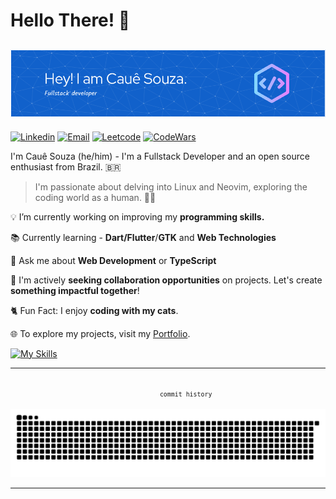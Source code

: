 # Hello There! 👏

## ![Header](./header.png)

[![Linkedin](https://img.shields.io/badge/LinkedIn-0077B5?style=for-the-badge&logo=linkedin&logoColor=white)](http://www.linkedin.com/in/caue-souza/)
[![Email](https://img.shields.io/badge/ProtonMail-8B89CC?style=for-the-badge&logo=protonmail&logoColor=white)](mailto:souzacaue@proton.me)
[![Leetcode](https://img.shields.io/badge/-LeetCode-FFA116?style=for-the-badge&logo=LeetCode&logoColor=black)](https://leetcode.com/EuCaue/)
[![CodeWars](https://img.shields.io/badge/Codewars-B1361E?style=for-the-badge&logo=Codewars&logoColor=white)](https://www.codewars.com/users/EuCaue)

I'm Cauê Souza (he/him) - I'm a Fullstack Developer
and an open source enthusiast from Brazil. 🇧🇷

> I'm passionate about delving into Linux and Neovim,
> exploring the coding world as a human. 👨‍💻

💡 I’m currently working on improving my **programming skills.**

📚 Currently learning - **Dart/Flutter**/**GTK** and **Web Technologies**

💬 Ask me about **Web Development** or **TypeScript**

🤝 I'm actively **seeking collaboration opportunities** on projects.
Let's create **something impactful together**!

🐈 Fun Fact: I enjoy **coding with my cats**.

🌐 To explore my projects, visit my [Portfolio](https://www.eucaue.tech/en).

[![My Skills](https://skillicons.dev/icons?i=html,css,js,ts,react,tailwindcss,nextjs,svelte,go,rust,gtk,flutter,dart,electron,git,github,linux,neovim,bash&perline=7)](https://skillicons.dev)

---

<center>
    <code>
        <small>commit history</small>
    </code>
</center>

<picture>
 <source media="(prefers-color-scheme: dark)" srcset="https://raw.githubusercontent.com/eucaue/eucaue/output/github-contribution-grid-snake-dark.svg">
 <source media="(prefers-color-scheme: light)" srcset="https://raw.githubusercontent.com/eucaue/eucaue/output/github-contribution-grid-snake.svg">
 <img alt="snake commits" src="https://raw.githubusercontent.com/eucaue/eucaue/output/github-contribution-grid-snake-dark.svg">
</picture>

---
